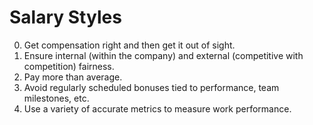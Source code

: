 # Salary Styles

0. Get compensation right and then get it out of sight.
0. Ensure internal (within the company) and external (competitive with competition) fairness.
0. Pay more than average.
0. Avoid regularly scheduled bonuses tied to performance, team milestones, etc.
0. Use a variety of accurate metrics to measure work performance.
